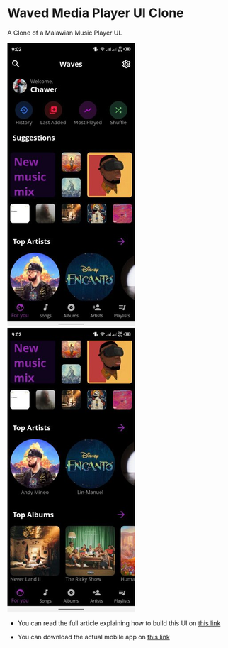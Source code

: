 # Waved Media Player UI Clone

A Clone of a Malawian Music Player UI.

![For You Screen](https://github.com/ChawerKamanga/waves_clone/blob/e7ac78d9c6db2c2b182648043744896673a6ba8c/assets/final.jpg)
![For You Screen scroll down](https://github.com/ChawerKamanga/waves_clone/blob/e7ac78d9c6db2c2b182648043744896673a6ba8c/assets/final_2.jpg)

- You can read the full article explaining how to build this UI on [this link](https://medium.com/@chawerkamanga/amazing-mobile-apps-that-were-built-by-malawians-and-their-ui-clones-in-flutter-waves-medial-c98e697585df) 

- You can download the actual mobile app on [this link](https://play.google.com/store/apps/details?id=code.name.viseriq.wavesplayer) 

